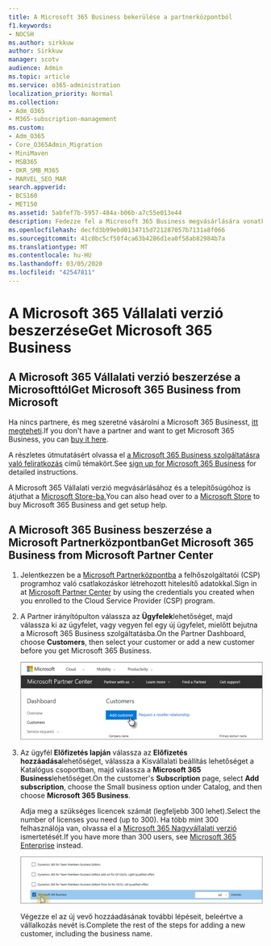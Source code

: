 ```yaml
---
title: A Microsoft 365 Business bekerülése a partnerközpontból
f1.keywords:
- NOCSH
ms.author: sirkkuw
author: Sirkkuw
manager: scotv
audience: Admin
ms.topic: article
ms.service: o365-administration
localization_priority: Normal
ms.collection:
- Adm_O365
- M365-subscription-management
ms.custom:
- Adm_O365
- Core_O365Admin_Migration
- MiniMaven
- MSB365
- OKR_SMB_M365
- MARVEL_SEO_MAR
search.appverid:
- BCS160
- MET150
ms.assetid: 5abfef7b-5957-484a-b06b-a7c55e013e44
description: Fedezze fel a Microsoft 365 Business megvásárlására vonatkozó lehetőségeket, valamint a Microsoft Partner Centertől történő megvásárlására vonatkozó részletes utasításokat.
ms.openlocfilehash: decfd3b99ebd0134715d721287057b7131a8f066
ms.sourcegitcommit: 41c0bc5cf50f4ca63b4286d1ea0f58ab82984b7a
ms.translationtype: MT
ms.contentlocale: hu-HU
ms.lasthandoff: 03/05/2020
ms.locfileid: "42547811"
---
```

# <a name="get-microsoft-365-business"></a><span data-ttu-id="e4002-103">A Microsoft 365 Vállalati verzió beszerzése</span><span class="sxs-lookup"><span data-stu-id="e4002-103">Get Microsoft 365 Business</span></span>

## <a name="get-microsoft-365-business-from-microsoft"></a><span data-ttu-id="e4002-104">A Microsoft 365 Vállalati verzió beszerzése a Microsofttól</span><span class="sxs-lookup"><span data-stu-id="e4002-104">Get Microsoft 365 Business from Microsoft</span></span>

<span data-ttu-id="e4002-105">Ha nincs partnere, és meg szeretné vásárolni a Microsoft 365 Businesst, [itt megteheti](https://www.microsoft.com/en-US/microsoft-365/business).</span><span class="sxs-lookup"><span data-stu-id="e4002-105">If you don't have a partner and want to get Microsoft 365 Business, you can [buy it here](https://www.microsoft.com/en-US/microsoft-365/business).</span></span>

<span data-ttu-id="e4002-106">A részletes útmutatásért olvassa el [a Microsoft 365 Business szolgáltatásra való feliratkozás](sign-up.md) című témakört.</span><span class="sxs-lookup"><span data-stu-id="e4002-106">See [sign up for Microsoft 365 Business](sign-up.md) for detailed instructions.</span></span>

<span data-ttu-id="e4002-107">A Microsoft 365 Vállalati verzió megvásárlásához és a telepítősúgóhoz is átjuthat a [Microsoft Store-ba.](https://www.microsoft.com/en-us/store/locations/find-a-store?icid=en_US_Store_UH_FAS)</span><span class="sxs-lookup"><span data-stu-id="e4002-107">You can also head over to a [Microsoft Store](https://www.microsoft.com/en-us/store/locations/find-a-store?icid=en_US_Store_UH_FAS) to buy Microsoft 365 Business and get setup help.</span></span>
  
## <a name="get-microsoft-365-business-from-microsoft-partner-center"></a><span data-ttu-id="e4002-108">A Microsoft 365 Business beszerzése a Microsoft Partnerközpontban</span><span class="sxs-lookup"><span data-stu-id="e4002-108">Get Microsoft 365 Business from Microsoft Partner Center</span></span>

1. <span data-ttu-id="e4002-109">Jelentkezzen be a [Microsoft Partnerközpontba](https://go.microsoft.com/fwlink/p/?linkid=849910) a felhőszolgáltatói (CSP) programhoz való csatlakozáskor létrehozott hitelesítő adatokkal.</span><span class="sxs-lookup"><span data-stu-id="e4002-109">Sign in at [Microsoft Partner Center](https://go.microsoft.com/fwlink/p/?linkid=849910) by using the credentials you created when you enrolled to the Cloud Service Provider (CSP) program.</span></span> 
    
2. <span data-ttu-id="e4002-110">A Partner irányítópulton válassza az **Ügyfelek**lehetőséget, majd válassza ki az ügyfelet, vagy vegyen fel egy új ügyfelet, mielőtt bejutna a Microsoft 365 Business szolgáltatásba.</span><span class="sxs-lookup"><span data-stu-id="e4002-110">On the Partner Dashboard, choose **Customers**, then select your customer or add a new customer before you get Microsoft 365 Business.</span></span>
    
    ![A Microsoft Partner központban vegyen fel egy ügyfelet.](../media/ec807d07-bbd2-411f-8fe1-c644cf9a3882.png)
  
3. <span data-ttu-id="e4002-112">Az ügyfél **Előfizetés lapján** válassza az **Előfizetés hozzáadása**lehetőséget, válassza a Kisvállalati beállítás lehetőséget a Katalógus csoportban, majd válassza a **Microsoft 365 Business**lehetőséget.</span><span class="sxs-lookup"><span data-stu-id="e4002-112">On the customer's **Subscription** page, select **Add subscription**, choose the Small business option under Catalog, and then choose **Microsoft 365 Business**.</span></span>
    
    <span data-ttu-id="e4002-113">Adja meg a szükséges licencek számát (legfeljebb 300 lehet).</span><span class="sxs-lookup"><span data-stu-id="e4002-113">Select the number of licenses you need (up to 300).</span></span> <span data-ttu-id="e4002-114">Ha több mint 300 felhasználója van, olvassa el a [Microsoft 365 Nagyvállalati verzió](https://go.microsoft.com/fwlink/p/?linkid=862316) ismertetését.</span><span class="sxs-lookup"><span data-stu-id="e4002-114">If you have more than 300 users, see [Microsoft 365 Enterprise](https://go.microsoft.com/fwlink/p/?linkid=862316) instead.</span></span> 
    
    ![Az Új előfizetés lapon válassza a kisvállalkozás lehetőséget.](../media/52d99e89-2175-4974-84bb-dd626048541b.png)
  
    <span data-ttu-id="e4002-116">Végezze el az új vevő hozzáadásának további lépéseit, beleértve a vállalkozás nevét is.</span><span class="sxs-lookup"><span data-stu-id="e4002-116">Complete the rest of the steps for adding a new customer, including the business name.</span></span>
    


